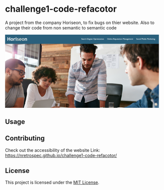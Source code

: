 # challenge1-code-refacotor
A project from the company Horiseon, to fix bugs on thier website. Also to change their code from non semantic 
to semantic code





![alt text](assets/images/Week1ScreenShot.png)

## Usage

## Contributing
Check out the accessibility of the website 
Link: https://nretrospec.github.io/challenge1-code-refacotor/






## License
This project is licensed under the [MIT License](LICENSE).